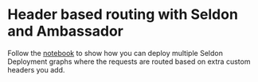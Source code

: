 # Header based routing with Seldon and Ambassador

Follow the [notebook](ambassador_headers.ipynb) to show how you can deploy multiple Seldon Deployment graphs where the requests are routed based on extra custom headers you add.
